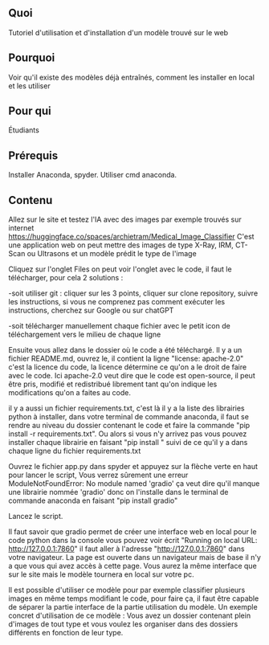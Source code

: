## Quoi
Tutoriel d'utilisation et d'installation d'un modèle trouvé sur le web

## Pourquoi
Voir qu'il existe des modèles déjà entraînés, comment les installer en local et les utiliser

## Pour qui
Étudiants

## Prérequis
Installer Anaconda, spyder. Utiliser cmd anaconda.  

## Contenu
Allez sur le site et testez l'IA avec des images par exemple trouvés sur internet
https://huggingface.co/spaces/archietram/Medical_Image_Classifier
C'est une application web on peut mettre des images de type X-Ray, IRM, CT-Scan ou Ultrasons et un modèle prédit le type de l'image

Cliquez sur l'onglet Files on peut voir l'onglet avec le code, il faut le télécharger, pour cela 
2 solutions : 

-soit utiliser git :  cliquer sur les 3 points, cliquer sur clone repository, suivre les instructions, si vous ne comprenez pas comment exécuter les instructions, cherchez sur Google ou sur chatGPT

-soit télécharger manuellement chaque fichier avec le petit icon de téléchargement vers le milieu de chaque ligne

Ensuite vous allez dans le dossier où le code a été téléchargé.
Il y a un fichier README.md, ouvrez le, il contient la ligne "license: apache-2.0" c'est la licence du code, la licence détermine ce qu'on a le droit de faire avec le code. Ici apache-2.0 veut dire que le code est open-source, il peut être pris, modifié et redistribué librement tant qu'on indique les modifications qu'on a faites au code.
 
il y a aussi un fichier requirements.txt, c'est là il y a la liste des librairies python à installer, dans votre terminal de commande anaconda, il faut se rendre au niveau du dossier contenant le code et faire la commande "pip install -r requirements.txt".
Ou alors si vous n'y arrivez pas vous pouvez installer chaque librairie en faisant "pip install " suivi de ce qu'il y a dans chaque ligne du fichier requirements.txt 

Ouvrez le fichier app.py dans spyder et appuyez sur la flèche verte en haut pour lancer le script, 
Vous verrez sûrement une erreur ModuleNotFoundError: No module named 'gradio'
ça veut dire qu'il manque une librairie nommée 'gradio' donc on l'installe dans le terminal de commande anaconda en faisant "pip install gradio"

Lancez le script.

Il faut savoir que gradio permet de créer une interface web en local pour le code python
dans la console vous pouvez voir écrit "Running on local URL:  http://127.0.0.1:7860"
il faut aller à l'adresse "http://127.0.0.1:7860" dans votre navigateur. La page est ouverte dans un navigateur mais de base il n'y a que vous qui avez accès à cette page.
Vous aurez la même interface que sur le site mais le modèle tournera en local sur votre pc.

Il est possible d'utiliser ce modèle pour par exemple classifier plusieurs images en même temps modifiant le code, pour faire ça, il faut être capable de séparer la partie interface de la partie utilisation du modèle. Un exemple concret d'utilisation de ce modèle : Vous avez un dossier contenant plein d'images de tout type et vous voulez les organiser dans des dossiers différents en fonction de leur type.

